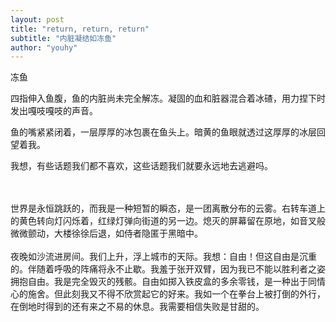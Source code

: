 ```yaml
---
layout: post
title: "return, return, return"
subtitle: "内脏凝结如冻鱼"
author: "youhy"
---
```


冻鱼

四指伸入鱼腹，鱼的内脏尚未完全解冻。凝固的血和脏器混合着冰碴，用力捏下时发出嘎吱嘎吱的声音。

鱼的嘴紧紧闭着，一层厚厚的冰包裹在鱼头上。暗黄的鱼眼就透过这厚厚的冰层回望着我。

我想，有些话题我们都不喜欢，这些话题我们就要永远地去逃避吗。

<br>
<br>
世界是永恒跳跃的，而我是一种短暂的瞬态，是一团离散分布的云雾。右转车道上的黄色转向灯闪烁着，红绿灯弹向街道的另一边。熄灭的屏幕留在原地，如音叉般微微颤动，大楼徐徐后退，如侍者隐匿于黑暗中。

<br>
<br>
夜晚如沙流进房间。我们上升，浮上城市的天际。我想：自由！但这自由是沉重的。伴随着呼吸的阵痛将永不止歇。我羞于张开双臂，因为我已不能以胜利者之姿拥抱自由。我是完全毁灭的残骸。自由如掷入铁皮盒的多余零钱，是一种出于同情心的施舍。但此刻我又不得不欣赏起它的好来。我如一个在拳台上被打倒的外行，在倒地时得到的还有来之不易的休息。我需要相信失败是甘甜的。